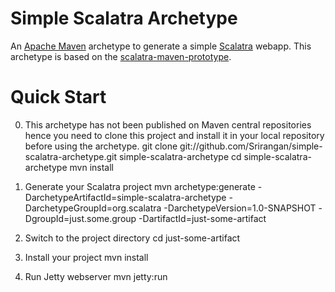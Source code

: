 # Simple Scalatra Archetype

An [Apache Maven](http://maven.apache.org/) archetype to generate a simple [Scalatra](http://scalatra.org) webapp. This archetype is based on the [scalatra-maven-prototype](https://github.com/Srirangan/scalatra-maven-prototype).

# Quick Start

0. This archetype has not been published on Maven central repositories hence you need to clone this project and install it in your local repository before using the archetype.
		git clone git://github.com/Srirangan/simple-scalatra-archetype.git simple-scalatra-archetype
		cd simple-scalatra-archetype
		mvn install

1. Generate your Scalatra project
		mvn archetype:generate -DarchetypeArtifactId=simple-scalatra-archetype -DarchetypeGroupId=org.scalatra -DarchetypeVersion=1.0-SNAPSHOT -DgroupId=just.some.group -DartifactId=just-some-artifact

2. Switch to the project directory
		cd just-some-artifact

3. Install your project
		mvn install

4. Run Jetty webserver
		mvn jetty:run
